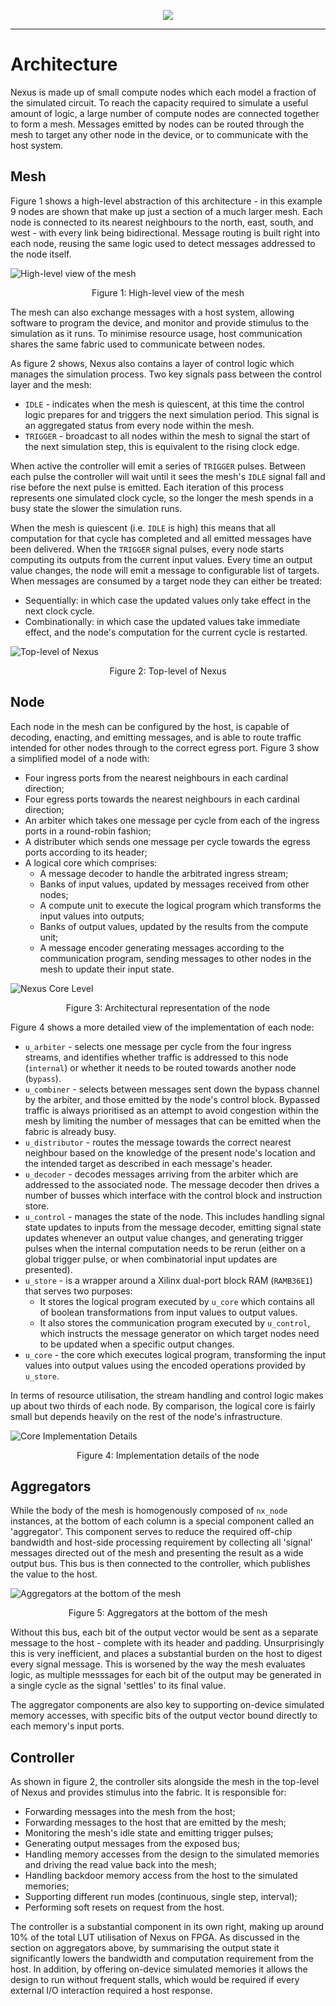 <p align="center">
    <img src="./images/logo_small.png">
</p>

---

# Architecture

Nexus is made up of small compute nodes which each model a fraction of the
simulated circuit. To reach the capacity required to simulate a useful amount of
logic, a large number of compute nodes are connected together to form a mesh.
Messages emitted by nodes can be routed through the mesh to target any other
node in the device, or to communicate with the host system.

## Mesh

Figure 1 shows a high-level abstraction of this architecture - in this example 9
nodes are shown that make up just a section of a much larger mesh. Each node is
connected to its nearest neighbours to the north, east, south, and west - with
every link being bidirectional. Message routing is built right into each node,
reusing the same logic used to detect messages addressed to the node itself.

![High-level view of the mesh](./images/arch/mesh.png)
<p align="center">Figure 1: High-level view of the mesh</p>

The mesh can also exchange messages with a host system, allowing software to
program the device, and monitor and provide stimulus to the simulation as it
runs. To minimise resource usage, host communication shares the same fabric used
to communicate between nodes.

As figure 2 shows, Nexus also contains a layer of control logic which manages
the simulation process. Two key signals pass between the control layer and the
mesh:

 * `IDLE` - indicates when the mesh is quiescent, at this time the control logic
   prepares for and triggers the next simulation period. This signal is an
   aggregated status from every node within the mesh.
 * `TRIGGER` - broadcast to all nodes within the mesh to signal the start of the
   next simulation step, this is equivalent to the rising clock edge.

When active the controller will emit a series of `TRIGGER` pulses. Between each
pulse the controller will wait until it sees the mesh's `IDLE` signal fall and
rise before the next pulse is emitted. Each iteration of this process represents
one simulated clock cycle, so the longer the mesh spends in a busy state the
slower the simulation runs.

When the mesh is quiescent (i.e. `IDLE` is high) this means that all computation
for that cycle has completed and all emitted messages have been delivered. When
the `TRIGGER` signal pulses, every node starts computing its outputs from the
current input values. Every time an output value changes, the node will emit a
message to configurable list of targets. When messages are consumed by a target
node they can either be treated:

 * Sequentially: in which case the updated values only take effect in the next
   clock cycle.
 * Combinationally: in which case the updated values take immediate effect, and
   the node's computation for the current cycle is restarted.

![Top-level of Nexus](./images/arch/nexus_top.png)
<p align="center">Figure 2: Top-level of Nexus</p>

## Node

Each node in the mesh can be configured by the host, is capable of decoding,
enacting, and emitting messages, and is able to route traffic intended for other
nodes through to the correct egress port. Figure 3 show a simplified model of a
node with:

 * Four ingress ports from the nearest neighbours in each cardinal direction;
 * Four egress ports towards the nearest neighbours in each cardinal direction;
 * An arbiter which takes one message per cycle from each of the ingress ports
   in a round-robin fashion;
 * A distributer which sends one message per cycle towards the egress ports
   according to its header;
 * A logical core which comprises:
   * A message decoder to handle the arbitrated ingress stream;
   * Banks of input values, updated by messages received from other nodes;
   * A compute unit to execute the logical program which transforms the input
     values into outputs;
   * Banks of output values, updated by the results from the compute unit;
   * A message encoder generating messages according to the communication
     program, sending messages to other nodes in the mesh to update their input
     state.

![Nexus Core Level](./images/arch/nexus_core.png)
<p align="center">Figure 3: Architectural representation of the node</p>

Figure 4 shows a more detailed view of the implementation of each node:

 * `u_arbiter` - selects one message per cycle from the four ingress streams,
   and identifies whether traffic is addressed to this node (`internal`) or
   whether it needs to be routed towards another node (`bypass`).
 * `u_combiner` - selects between messages sent down the bypass channel by the
   arbiter, and those emitted by the node's control block. Bypassed traffic is
   always prioritised as an attempt to avoid congestion within the mesh by
   limiting the number of messages that can be emitted when the fabric is
   already busy.
 * `u_distributor` - routes the message towards the correct nearest neighbour
   based on the knowledge of the present node's location and the intended
   target as described in each message's header.
 * `u_decoder` - decodes messages arriving from the arbiter which are addressed
   to the associated node. The message decoder then drives a number of busses
   which interface with the control block and instruction store.
 * `u_control` - manages the state of the node. This includes handling signal
   state updates to inputs from the message decoder, emitting signal state
   updates whenever an output value changes, and generating trigger pulses when
   the internal computation needs to be rerun (either on a global trigger pulse,
   or when combinatorial input updates are presented).
 * `u_store` - is a wrapper around a Xilinx dual-port block RAM (`RAMB36E1`)
   that serves two purposes:
   * It stores the logical program executed by `u_core` which contains all of
     boolean transformations from input values to output values.
   * It also stores the communication program executed by `u_control`, which
     instructs the message generator on which target nodes need to be updated
     when a specific output changes.
 * `u_core` - the core which executes logical program, transforming the input
   values into output values using the encoded operations provided by `u_store`.

In terms of resource utilisation, the stream handling and control logic makes up
about two thirds of each node. By comparison, the logical core is fairly small
but depends heavily on the rest of the node's infrastructure.

![Core Implementation Details](./images/arch/nexus_core_imp.png)
<p align="center">Figure 4: Implementation details of the node</p>

## Aggregators

While the body of the mesh is homogenously composed of `nx_node` instances, at
the bottom of each column is a special component called an 'aggregator'. This
component serves to reduce the required off-chip bandwidth and host-side
processing requirement by collecting all 'signal' messages directed out of the
mesh and presenting the result as a wide output bus. This bus is then connected
to the controller, which publishes the value to the host.

![Aggregators at the bottom of the mesh](./images/arch/mesh_agg.png)
<p align="center">Figure 5: Aggregators at the bottom of the mesh</p>

Without this bus, each bit of the output vector would be sent as a separate
message to the host - complete with its header and padding. Unsurprisingly this
is very inefficient, and places a substantial burden on the host to digest every
signal message. This is worsened by the way the mesh evaluates logic, as multiple
messsages for each bit of the output may be generated in a single cycle as the
signal 'settles' to its final value.

The aggregator components are also key to supporting on-device simulated memory
accesses, with specific bits of the output vector bound directly to each memory's
input ports.

## Controller

As shown in figure 2, the controller sits alongside the mesh in the top-level of
Nexus and provides stimulus into the fabric. It is responsible for:

 * Forwarding messages into the mesh from the host;
 * Forwarding messages to the host that are emitted by the mesh;
 * Monitoring the mesh's idle state and emitting trigger pulses;
 * Generating output messages from the exposed bus;
 * Handling memory accesses from the design to the simulated memories and
   driving the read value back into the mesh;
 * Handling backdoor memory access from the host to the simulated memories;
 * Supporting different run modes (continuous, single step, interval);
 * Performing soft resets on request from the host.

The controller is a substantial component in its own right, making up around 10%
of the total LUT utilisation of Nexus on FPGA. As discussed in the section on
aggregators above, by summarising the output state it significantly lowers the
bandwidth and computation requirement from the host. In addition, by offering
on-device simulated memories it allows the design to run without frequent stalls,
which would be required if every external I/O interaction required a host
response.
